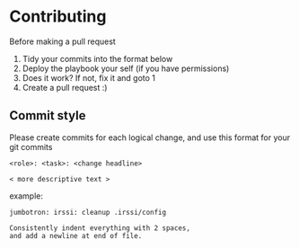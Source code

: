 # Contributing

Before making a pull request
1. Tidy your commits into the format below
2. Deploy the playbook your self (if you have permissions)
3. Does it work? If not, fix it and goto 1
4. Create a pull request :)

## Commit style

Please create commits for each logical change,
and use this format for your git commits

```
<role>: <task>: <change headline>

< more descriptive text >
```
example:
```
jumbotron: irssi: cleanup .irssi/config

Consistently indent everything with 2 spaces,
and add a newline at end of file.
```
